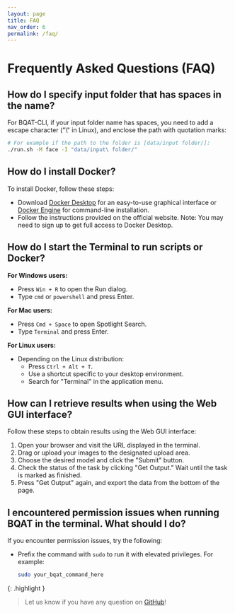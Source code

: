 ```yaml
---
layout: page
title: FAQ
nav_order: 6
permalink: /faq/
---
```



# Frequently Asked Questions (FAQ)

## How do I specify input folder that has spaces in the name?

For BQAT-CLI, if your input folder name has spaces, you need to add a escape character ("\\" in Linux), and enclose the path with quotation marks:

``` sh
# For example if the path to the folder is [data/input folder/]:
./run.sh -M face -I "data/input\ folder/"
```

## How do I install Docker?

To install Docker, follow these steps:

- Download [Docker Desktop](https://www.docker.com/) for an easy-to-use graphical interface or [Docker Engine](https://docs.docker.com/engine/install/) for command-line installation.
- Follow the instructions provided on the official website. Note: You may need to sign up to get full access to Docker Desktop.

## How do I start the Terminal to run scripts or Docker?

**For Windows users:**
  - Press `Win + R` to open the Run dialog.
  - Type `cmd` or `powershell` and press Enter.

**For Mac users:**
  - Press `Cmd + Space` to open Spotlight Search.
  - Type `Terminal` and press Enter.

**For Linux users:**
  - Depending on the Linux distribution:
    - Press `Ctrl + Alt + T`.
    - Use a shortcut specific to your desktop environment.
    - Search for "Terminal" in the application menu.

## How can I retrieve results when using the Web GUI interface?

Follow these steps to obtain results using the Web GUI interface:

1. Open your browser and visit the URL displayed in the terminal.
2. Drag or upload your images to the designated upload area.
3. Choose the desired model and click the "Submit" button.
4. Check the status of the task by clicking "Get Output." Wait until the task is marked as finished.
5. Press "Get Output" again, and export the data from the bottom of the page.

## I encountered permission issues when running BQAT in the terminal. What should I do?

If you encounter permission issues, try the following:

- Prefix the command with `sudo` to run it with elevated privileges. For example:

  ```sh
  sudo your_bqat_command_here
  ```

{: .highlight }
> Let us know if you have any question on [GitHub](https://github.com/Biometix)!
